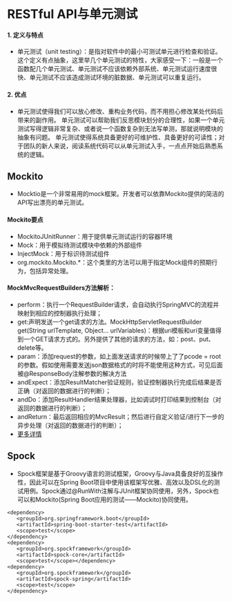# RESTful API与单元测试
#### 1. 定义与特点
* 单元测试（unit testing）：是指对软件中的最小可测试单元进行检查和验证。
这个定义有点抽象，这里举几个单元测试的特性，大家感受一下：一般是一个函数配几个单元测试、单元测试不应该依赖外部系统、单元测试运行速度很快、单元测试不应该造成测试环境的脏数据、单元测试可以重复运行。
#### 2. 优点
* 单元测试使得我们可以放心修改、重构业务代码，而不用担心修改某处代码后带来的副作用。
单元测试可以帮助我们反思模块划分的合理性，如果一个单元测试写得逻辑非常复杂、或者说一个函数复杂到无法写单测，那就说明模块的抽象有问题。
单元测试使得系统具备更好的可维护性、具备更好的可读性；对于团队的新人来说，阅读系统代码可以从单元测试入手，一点点开始后熟悉系统的逻辑。

## Mockito
* Mocktio是一个非常易用的mock框架。开发者可以依靠Mockito提供的简洁的API写出漂亮的单元测试。

#### Mockito要点
* MockitoJUnitRunner：用于提供单元测试运行的容器环境
* Mock：用于模拟待测试模块中依赖的外部组件
* InjectMock：用于标识待测试组件
* org.mockito.Mockito.*：这个类里的方法可以用于指定Mock组件的预期行为，包括异常处理。
#### MockMvcRequestBuilders方法解析：
* perform：执行一个RequestBuilder请求，会自动执行SpringMVC的流程并映射到相应的控制器执行处理；
* get:声明发送一个get请求的方法。MockHttpServletRequestBuilder get(String urlTemplate, Object... urlVariables)：根据uri模板和uri变量值得到一个GET请求方式的。另外提供了其他的请求的方法，如：post、put、delete等。
* param：添加request的参数，如上面发送请求的时候带上了了pcode = root的参数。假如使用需要发送json数据格式的时将不能使用这种方式，可见后面被@ResponseBody注解参数的解决方法
* andExpect：添加ResultMatcher验证规则，验证控制器执行完成后结果是否正确（对返回的数据进行的判断）；
* andDo：添加ResultHandler结果处理器，比如调试时打印结果到控制台（对返回的数据进行的判断）；
* andReturn：最后返回相应的MvcResult；然后进行自定义验证/进行下一步的异步处理（对返回的数据进行的判断）；
* [更多详情](https://www.petrikainulainen.net/spring-mvc-test-tutorial/)  
## Spock
* Spock框架是基于Groovy语言的测试框架，Groovy与Java具备良好的互操作性，因此可以在Spring Boot项目中使用该框架写优雅、高效以及DSL化的测试用例。Spock通过@RunWith注解与JUnit框架协同使用，另外，Spock也可以和Mockito(Spring Boot应用的测试——Mockito)协同使用。

```maven
<dependency>
   <groupId>org.springframework.boot</groupId>
   <artifactId>spring-boot-starter-test</artifactId>
   <scope>test</scope>
</dependency>
<dependency>
   <groupId>org.spockframework</groupId>
   <artifactId>spock-core</artifactId>
   <scope>test</scope></dependency>
<dependency>
   <groupId>org.spockframework</groupId>
   <artifactId>spock-spring</artifactId>
   <scope>test</scope>
</dependency>
```


